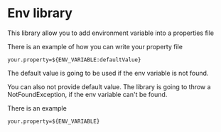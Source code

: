 # Env library

This library allow you to add environment variable into a properties file

There is an example of how you can write your property file

```properties
your.property=${ENV_VARIABLE:defaultValue}
```
The default value is going to be used if the env variable is not found.

You can also not provide default value. The library is going to throw a NotFoundException, 
if the env variable can't be found.

There is an example
```properties
your.property=${ENV_VARIABLE}
```
